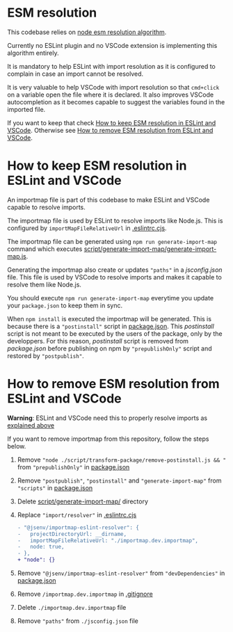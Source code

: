 # ESM resolution

This codebase relies on [node esm resolution algorithm](https://nodejs.org/dist/latest-v16.x/docs/api/esm.html#esm_resolution_algorithm).

Currently no ESLint plugin and no VSCode extension is implementing this algorithm entirely.

It is mandatory to help ESLint with import resolution as it is configured to complain in case an import cannot be resolved.

It is very valuable to help VSCode with import resolution so that `cmd+click` on a variable open the file where it is declared. It also improves VSCode autocompletion as it becomes capable to suggest the variables found in the imported file.

If you want to keep that check [How to keep ESM resolution in ESLint and VSCode](#How-to-keep-ESM-resolution-in-ESLint-and-VSCode). Otherwise see [How to remove ESM resolution from ESLint and VSCode](#How-to-remove-ESM-resolution-from-ESLint-and-VSCode).

# How to keep ESM resolution in ESLint and VSCode

An importmap file is part of this codebase to make ESLint and VSCode capable to resolve imports.

The importmap file is used by ESLint to resolve imports like Node.js. This is configured by `importMapFileRelativeUrl` in [.eslintrc.cjs](../../.eslintrc.cjs#48).

The importmap file can be generated using `npm run generate-import-map` command which executes [script/generate-import-map/generate-import-map.js](../../script/generate-import-map/generate-import-map.js).

Generating the importmap also create or updates `"paths"` in a _jsconfig.json_ file. This file is used by VSCode to resolve imports and makes it capable to resolve them like Node.js.

You should execute `npm run generate-import-map` everytime you update your `package.json` to keep them in sync.

When `npm install` is executed the importmap will be generated. This is because there is a `"postinstall"` script in [package.json](../../package.json#L58). This _postinstall_ script is not meant to be executed by the users of the package, only by the developpers. For this reason, _postinstall_ script is removed from _package.json_ before publishing on npm by `"prepublishOnly"` script and restored by `"postpublish"`.

# How to remove ESM resolution from ESLint and VSCode

**Warning**: ESLint and VSCode need this to properly resolve imports as [explained above](#import-map)

If you want to remove importmap from this repository, follow the steps below.

1. Remove `"node ./script/transform-package/remove-postinstall.js && "` from `"prepublishOnly"` in [package.json](../../package.json#L59)
2. Remove `"postpublish"`, `"postinstall"` and `"generate-import-map"` from `"scripts"` in [package.json](../../package.json#L46)
3. Delete [script/generate-import-map/](../../script/generate-import-map/) directory
4. Replace `"import/resolver"` in [.eslintrc.cjs](../../.eslintrc.cjs#L43)

   ```diff
   - "@jsenv/importmap-eslint-resolver": {
   -   projectDirectoryUrl: __dirname,
   -   importMapFileRelativeUrl: "./importmap.dev.importmap",
   -   node: true,
   - },
   + "node": {}
   ```

5. Remove `"@jsenv/importmap-eslint-resolver"` from `"devDependencies"` in [package.json](../../package.json#L68)
6. Remove `/importmap.dev.importmap` in [.gitignore](../../.gitignore#L23)
7. Delete `./importmap.dev.importmap` file
8. Remove `"paths"` from `./jsconfig.json` file
